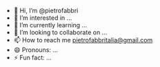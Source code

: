 - 👋 Hi, I’m @pietrofabbri
- 👀 I’m interested in ...
- 🌱 I’m currently learning ...
- 💞️ I’m looking to collaborate on ...
- 📫 How to reach me pietrofabbritalia@gmail.com
- 😄 Pronouns: ...
- ⚡ Fun fact: ...

<!---
pietrofabbri/pietrofabbri is a ✨ special ✨ repository because its `README.md` (this file) appears on your GitHub profile.
You can click the Preview link to take a look at your changes.
--->
